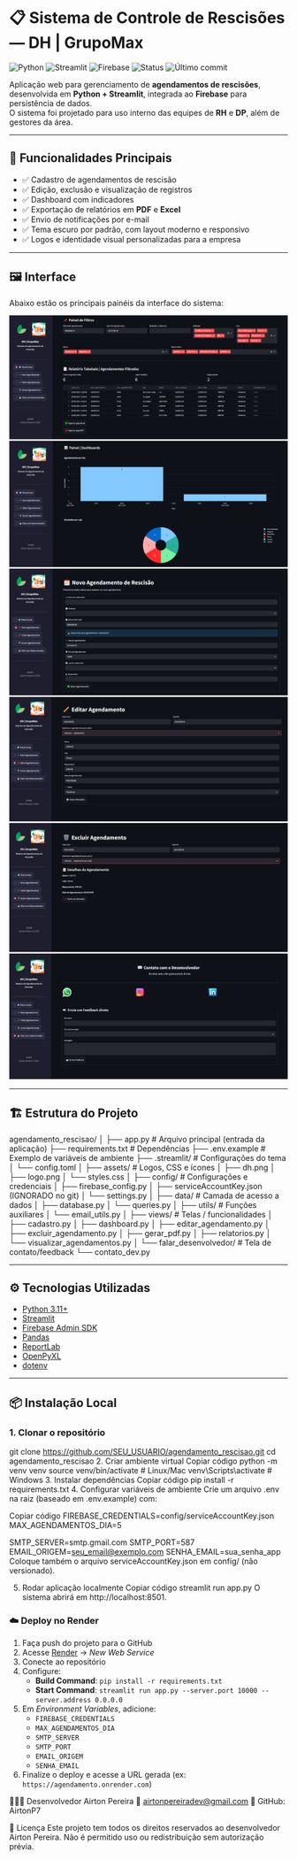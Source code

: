 # 📋 Sistema de Controle de Rescisões — DH | GrupoMax

![Python](https://img.shields.io/badge/Python-3.11%2B-blue?logo=python)
![Streamlit](https://img.shields.io/badge/Streamlit-app-red?logo=streamlit)
![Firebase](https://img.shields.io/badge/Firebase-integrado-orange?logo=firebase)
![Status](https://img.shields.io/badge/Status-Em%20produção-success)
![Último commit](https://img.shields.io/github/last-commit/AirtonP7/agendamento_rescisao)


Aplicação web para gerenciamento de **agendamentos de rescisões**, desenvolvida em **Python + Streamlit**, integrada ao **Firebase** para persistência de dados.  
O sistema foi projetado para uso interno das equipes de **RH** e **DP**, além de gestores da área.

---

## 🚀 Funcionalidades Principais
- ✅ Cadastro de agendamentos de rescisão
- ✅ Edição, exclusão e visualização de registros
- ✅ Dashboard com indicadores
- ✅ Exportação de relatórios em **PDF** e **Excel**
- ✅ Envio de notificações por e-mail
- ✅ Tema escuro por padrão, com layout moderno e responsivo
- ✅ Logos e identidade visual personalizadas para a empresa

---

## 🖼️ Interface

Abaixo estão os principais painéis da interface do sistema:

![Painel de Filtros](assets/PAINEL_FILTROS.png)
![Dashboard](assets/PAINEL_DASH.png)
![Novo Agendamento](assets/PAINEL_NV_AGENDAMENTO.png)
![Editar Agendamentos](assets/PAINEL_EDITAR_AGENDAMENTOS.png)
![Excluir Agendamentos](assets/PAINEL_EXCLUIR_AGENDAMENTOS.png)
![Contato com o Desenvolvedor](assets/PAINEL_CONTATO_DESENVOLVEDOR.png)

---


## 🏗️ Estrutura do Projeto

agendamento_rescisao/
│
├── app.py # Arquivo principal (entrada da aplicação)
├── requirements.txt # Dependências
├── .env.example # Exemplo de variáveis de ambiente
├── .streamlit/ # Configurações do tema
│ └── config.toml
│
├── assets/ # Logos, CSS e ícones
│ ├── dh.png
│ ├── logo.png
│ └── styles.css
│
├── config/ # Configurações e credenciais
│ ├── firebase_config.py
│ ├── serviceAccountKey.json (IGNORADO no git)
│ └── settings.py
│
├── data/ # Camada de acesso a dados
│ ├── database.py
│ └── queries.py
│
├── utils/ # Funções auxiliares
│ └── email_utils.py
│
├── views/ # Telas / funcionalidades
│ ├── cadastro.py
│ ├── dashboard.py
│ ├── editar_agendamento.py
│ ├── excluir_agendamento.py
│ ├── gerar_pdf.py
│ ├── relatorios.py
│ └── visualizar_agendamentos.py
│
└── falar_desenvolvedor/ # Tela de contato/feedback
└── contato_dev.py

---

## ⚙️ Tecnologias Utilizadas
- [Python 3.11+](https://www.python.org/)
- [Streamlit](https://streamlit.io/)
- [Firebase Admin SDK](https://firebase.google.com/docs/admin/setup)
- [Pandas](https://pandas.pydata.org/)
- [ReportLab](https://www.reportlab.com/dev/)
- [OpenPyXL](https://openpyxl.readthedocs.io/en/stable/)
- [dotenv](https://pypi.org/project/python-dotenv/)

---

## 📦 Instalação Local

### 1. Clonar o repositório
git clone https://github.com/SEU_USUARIO/agendamento_rescisao.git
cd agendamento_rescisao
2. Criar ambiente virtual
Copiar código
python -m venv venv
source venv/bin/activate   # Linux/Mac
venv\Scripts\activate      # Windows
3. Instalar dependências
Copiar código
pip install -r requirements.txt
4. Configurar variáveis de ambiente
Crie um arquivo .env na raiz (baseado em .env.example) com:


Copiar código
FIREBASE_CREDENTIALS=config/serviceAccountKey.json
MAX_AGENDAMENTOS_DIA=5

SMTP_SERVER=smtp.gmail.com
SMTP_PORT=587
EMAIL_ORIGEM=seu_email@exemplo.com
SENHA_EMAIL=sua_senha_app
Coloque também o arquivo serviceAccountKey.json em config/ (não versionado).

5. Rodar aplicação localmente
Copiar código
streamlit run app.py
O sistema abrirá em http://localhost:8501.

### ☁️ Deploy no Render

1. Faça push do projeto para o GitHub
2. Acesse [Render](https://render.com) → *New Web Service*
3. Conecte ao repositório
4. Configure:
   - **Build Command**: `pip install -r requirements.txt`
   - **Start Command**: `streamlit run app.py --server.port 10000 --server.address 0.0.0.0`
5. Em *Environment Variables*, adicione:
   - `FIREBASE_CREDENTIALS`
   - `MAX_AGENDAMENTOS_DIA`
   - `SMTP_SERVER`
   - `SMTP_PORT`
   - `EMAIL_ORIGEM`
   - `SENHA_EMAIL`
6. Finalize o deploy e acesse a URL gerada (ex: `https://agendamento.onrender.com`)


🧑🏽‍💻 Desenvolvedor
Airton Pereira
📩 airtonpereiradev@gmail.com
💼 GitHub: AirtonP7

📌 Licença
Este projeto tem todos os direitos reservados ao desenvolvedor Airton Pereira.
Não é permitido uso ou redistribuição sem autorização prévia.
